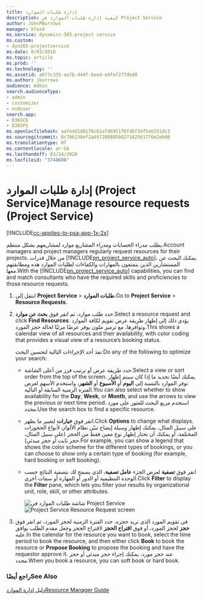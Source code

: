 ```yaml
---
title: إدارة طلبات الموارد
description: كيفية إدارة طلبات الموارد في Project Service
author: JohnPBurrows
manager: kfend
ms.service: dynamics-365-project service
ms.custom:
- dyn365-projectservice
ms.date: 8/03/2018
ms.topic: article
ms.prod: ''
ms.technology: ''
ms.assetid: a677c335-ae7b-444f-beed-e9fef277ded0
ms.author: jburrows
audience: Admin
search.audienceType:
- admin
- customizer
- enduser
search.app:
- D365CE
- D365PS
ms.openlocfilehash: aafedd1d0170c61afd6951f6fd6f34f5eb331dc3
ms.sourcegitcommit: 8c786230ef2a497280885b827162561776e2eb00
ms.translationtype: HT
ms.contentlocale: ar-SA
ms.lasthandoff: 03/24/2020
ms.locfileid: "3748600"
---
```

# <a name="manage-resource-requests-project-service"></a><span data-ttu-id="6023b-103">إدارة طلبات الموارد (Project Service)</span><span class="sxs-lookup"><span data-stu-id="6023b-103">Manage resource requests (Project Service)</span></span>

[!INCLUDE[cc-applies-to-psa-app-1x-2x](../includes/cc-applies-to-psa-app-1x-2x.md)]

<span data-ttu-id="6023b-104">يطلب مدراء الحسابات ومدراء المشاريع موارد لمشاريعهم بشكل منتظم.</span><span class="sxs-lookup"><span data-stu-id="6023b-104">Account managers and project managers regularly request resources for their projects.</span></span> <span data-ttu-id="6023b-105">من خلال قدرات [!INCLUDE[pn_project_service_auto](../includes/pn-project-service-auto.md)]، يمكنك البحث عن المستشارين الذين يتمتعون بالمهارات والكفاءات لطلبات الموارد هذه ومطابقتهم معها.</span><span class="sxs-lookup"><span data-stu-id="6023b-105">With the [!INCLUDE[pn_project_service_auto](../includes/pn-project-service-auto.md)] capabilities, you can find and match consultants who have the required skills and proficiencies to those resource requests.</span></span>  
  
1. <span data-ttu-id="6023b-106">انتقل إلى **Project Service** > **طلبات الموارد**.</span><span class="sxs-lookup"><span data-stu-id="6023b-106">Go to **Project Service** > **Resource Requests**.</span></span>  
  
2. <span data-ttu-id="6023b-107">حدد طلب موارد، ثم انقر فوق **بحث عن موارد**.</span><span class="sxs-lookup"><span data-stu-id="6023b-107">Select a resource request and click **Find Resources**.</span></span> <span data-ttu-id="6023b-108">يؤدي ذلك إلى إظهار طريقة عرض تقويم لكافة الموارد وتوافرها، مع ترميز ملون يوفر عرضًا مرئيًا لحالة حجز المورد.</span><span class="sxs-lookup"><span data-stu-id="6023b-108">This shows a calendar view of all resources and their availability, with color coding that provides a visual view of a resource’s booking status.</span></span>  
  
    <span data-ttu-id="6023b-109">نفذ أحد الإجراءات التالية لتحسين البحث:</span><span class="sxs-lookup"><span data-stu-id="6023b-109">Do any of the following to optimize your search:</span></span>  
  
   -   <span data-ttu-id="6023b-110">حدد طريقة عرض أو ترتيب فرز من أعلى الشاشة.</span><span class="sxs-lookup"><span data-stu-id="6023b-110">Select a view or sort order from the top of the screen.</span></span> <span data-ttu-id="6023b-111">يمكنك أيضًا تحديد ما إذا كان سيتم إظهار توفر الموارد بالنسبة إلى **اليوم** أو **الأسبوع** أو **الشهر**، واستخدم الأسهم لعرض الفترة الزمنية السابقة أو التالية.</span><span class="sxs-lookup"><span data-stu-id="6023b-111">You can also select whether to show availability for the **Day**, **Week**, or **Month**, and use the arrows to view the previous or next time period.</span></span> <span data-ttu-id="6023b-112">استخدم مربع البحث للعثور على مورد محدد.</span><span class="sxs-lookup"><span data-stu-id="6023b-112">Use the search box to find a specific resource.</span></span>  
  
   -   <span data-ttu-id="6023b-113">انقر فوق **خيارات** لتغيير ما يظهر.</span><span class="sxs-lookup"><span data-stu-id="6023b-113">Click **Options** to change what displays.</span></span> <span data-ttu-id="6023b-114">على سبيل المثال، يمكنك إظهار وسيلة إيضاح تبيّن نظام الألوان لأنواع الحجوزات المختلفة، أو يمكنك أن تختار إظهار نوع معين فقط من الحجز (على سبيل المثال، حجز ثابت أو حجز مبدئي).</span><span class="sxs-lookup"><span data-stu-id="6023b-114">For example, you can show a legend that shows the color scheme for the different types of bookings, or you can choose to show only a certain type of booking (for example, hard booking or soft booking).</span></span>  
  
   -   <span data-ttu-id="6023b-115">انقر فوق **تصفية** لعرض الجزء **عامل تصفية**، الذي يسمح لك بتصفية النتائج حسب الوحدة التنظيمية أو الدور أو المهارة أو سمات أخرى.</span><span class="sxs-lookup"><span data-stu-id="6023b-115">Click **Filter** to display the **Filter** pane, which lets you filter your results by organizational unit, role, skill, or other attributes.</span></span>  
  
       <span data-ttu-id="6023b-116">![شاشة طلبات الموارد في Project Service](../project-service/media/project-service-resource-request-screen.png "شاشة طلبات الموارد في Project Service")</span><span class="sxs-lookup"><span data-stu-id="6023b-116">![Project Service Resource Request screen](../project-service/media/project-service-resource-request-screen.png "Project Service Resource Request screen")</span></span>  
  
3. <span data-ttu-id="6023b-117">في تقويم المورد الذي تريد حجزه، حدد الفترة الزمنية لحجز المورد، ثم انقر فوق **حجز** لحجز المورد، أو فوق **اقتراح الحجز** لاقتراح الحجز وجعل مقدم الطلب‬ يوافق عليه.</span><span class="sxs-lookup"><span data-stu-id="6023b-117">In the calendar for the resource you want to book, select the time period to book the resource, and then either click **Book** to book the resource or **Propose Booking** to propose the booking and have the requestor approve it.</span></span> <span data-ttu-id="6023b-118">عند حجز مورد، يمكنك إجراء حجز مبدئي‬ أو حجز محدد‬.</span><span class="sxs-lookup"><span data-stu-id="6023b-118">When you book a resource, you can soft book or hard book.</span></span>  
  
### <a name="see-also"></a><span data-ttu-id="6023b-119">راجع أيضًا</span><span class="sxs-lookup"><span data-stu-id="6023b-119">See Also</span></span>  
 [<span data-ttu-id="6023b-120">دليل إدارة الموارد</span><span class="sxs-lookup"><span data-stu-id="6023b-120">Resource Manager Guide</span></span>](../project-service/resource-manager-guide.md)
